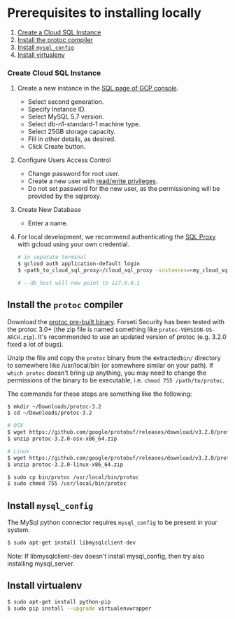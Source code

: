# Prerequisites to installing locally

  1. [Create a Cloud SQL Instance](#create-cloud-sql-instance)
  1. [Install the protoc compiler](#install-the-protoc-compiler)
  1. [Install `mysql_config`](#install-mysql_config)
  1. [Install virtualenv](#install-virtualenv)

### Create Cloud SQL Instance
  1. Create a new instance in the [SQL page of GCP console](https://console.cloud.google.com/sql).
     * Select second generation.
     * Specify Instance ID.
     * Select MySQL 5.7 version.
     * Select db-n1-standard-1 machine type.
     * Select 25GB storage capacity.
     * Fill in other details, as desired.
     * Click Create button.
  1. Configure Users Access Control
     * Change password for root user.
     * Create a new user with [read/write privileges](https://cloud.google.com/sql/docs/mysql/users?hl=en_US#privileges).
     * Do not set password for the new user, as the permissioning will be provided by the sqlproxy.
  1. Create New Database
     * Enter a name.
  1. For local development, we recommend authenticating the
     [SQL Proxy](https://cloud.google.com/sql/docs/mysql-connect-proxy#connecting_mysql_client)
     with gcloud using your own credential.

     ```sh
     # in separate terminal
     $ gcloud auth application-default login
     $ <path_to_cloud_sql_proxy>/cloud_sql_proxy -instances=<my_cloud_sql_instance_name>=tcp:3306

     # --db_host will now point to 127.0.0.1
     ```

## Install the `protoc` compiler
Download the [protoc pre-built binary](https://github.com/google/protobuf/releases).
Forseti Security has been tested with the protoc 3.0+
(the zip file is named something like `protoc-VERSION-OS-ARCH.zip`).
It's recommended to use an updated version of protoc
(e.g. 3.2.0 fixed a lot of bugs).

Unzip the file and copy the `protoc` binary from the extracted`bin/` directory
to somewhere like /usr/local/bin (or somewhere similar on your path). If `which
protoc` doesn't bring up anything, you may need to change the permissions of the
binary to be executable, i.e. `chmod 755 /path/to/protoc`.

The commands for these steps are something like the following:

```sh
$ mkdir ~/Downloads/protoc-3.2
$ cd ~/Downloads/protoc-3.2

# OSX
$ wget https://github.com/google/protobuf/releases/download/v3.2.0/protoc-3.2.0-osx-x86_64.zip
$ unzip protoc-3.2.0-osx-x86_64.zip

# Linux
$ wget https://github.com/google/protobuf/releases/download/v3.2.0/protoc-3.2.0-linux-x86_64.zip
$ unzip protoc-3.2.0-linux-x86_64.zip

$ sudo cp bin/protoc /usr/local/bin/protoc
$ sudo chmod 755 /usr/local/bin/protoc
```

## Install `mysql_config`
The MySql python connector requires `mysql_config` to be present in your system.

```sh
$ sudo apt-get install libmysqlclient-dev
```
Note: If libmysqlclient-dev doesn't install mysql_config, then try also installing mysql_server.

## Install virtualenv
```sh
$ sudo apt-get install python-pip
$ sudo pip install --upgrade virtualenvwrapper
```
